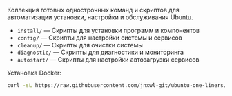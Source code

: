 

Коллекция готовых однострочных команд и скриптов для автоматизации установки, настройки и обслуживания Ubuntu.



- `install/` — Скрипты для установки программ и компонентов
- `config/` — Скрипты для настройки системы и сервисов
- `cleanup/` — Скрипты для очистки системы
- `diagnostic/` — Скрипты для диагностики и мониторинга
- `autostart/` — Скрипты для настройки автозагрузки сервисов

Установка Docker:

```bash
curl -sL https://raw.githubusercontent.com/jnxwl-git/ubuntu-one-liners/main/install/docker.sh | bash
